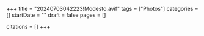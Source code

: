 +++
title = "20240703042223!Modesto.avif"
tags = ["Photos"]
categories = []
startDate = ""
draft = false
pages = []

citations = []
+++
